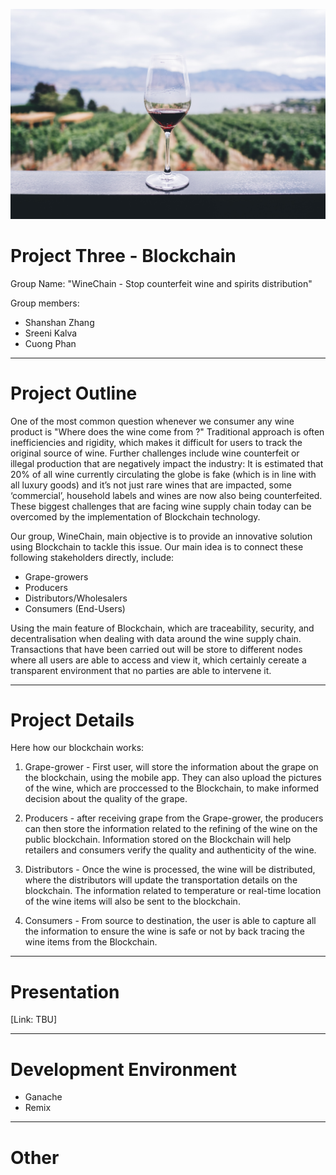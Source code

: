 

![](Images/winechainproject.jpg)

# Project Three - Blockchain

 Group Name: "WineChain - Stop counterfeit wine and spirits distribution"

 Group members:
* Shanshan Zhang
* Sreeni Kalva
* Cuong Phan

---

# Project Outline 

One of the most common question whenever we consumer any wine product is "Where does the wine come from ?" Traditional approach is often inefficiencies and rigidity, which makes it difficult for users to track the original source of wine. Further challenges include wine counterfeit or illegal production that are negatively impact the industry: It is estimated that 20% of all wine currently circulating the globe is fake (which is in line with all luxury goods) and it’s not just rare wines that are impacted, some ‘commercial’, household labels and wines are now also being counterfeited. These biggest challenges that are facing wine supply chain today can be overcomed by the implementation of Blockchain technology.

Our group, WineChain, main objective is to provide an innovative solution using Blockchain to tackle this issue. Our main idea is to connect these following stakeholders directly, include:
* Grape-growers
* Producers
* Distributors/Wholesalers
* Consumers (End-Users)

Using the main feature of Blockchain, which are traceability, security, and decentralisation when dealing with data around the wine supply chain. Transactions that have been carried out will be store to different nodes where all users are able to access and view it, which certainly cereate a  transparent environment that no parties are able to intervene it.
  
---

# Project Details

Here how our blockchain works:

1. Grape-grower - First user, will store the information about the grape on the blockchain, using the mobile app. They can also upload the pictures of the wine, which are proccessed to the Blockchain, to make informed decision about the quality of the grape.

2. Producers - after receiving grape from the Grape-grower, the producers can then store the information related to the refining of the wine on the public blockchain. Information stored on the Blockchain will help retailers and consumers verify the quality and authenticity of the wine. 

3. Distributors - Once the wine is processed, the wine will be distributed, where the distributors will update the transportation details on the blockchain. The information related to temperature or real-time location of the wine items will also be sent to the blockchain.

4. Consumers - From source to destination, the user is able to capture all the information to ensure the wine is safe or not by back tracing the wine items from the Blockchain.

---

# Presentation

[Link: TBU]

---

# Development Environment

* Ganache
* Remix

---
# Other


